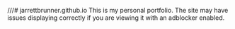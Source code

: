 ///# jarrettbrunner.github.io
This is my personal portfolio. The site may have issues displaying correctly if you are viewing it with an adblocker enabled.

